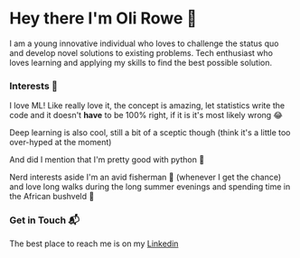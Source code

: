 # Hey there I'm Oli Rowe 👋

I am a young innovative individual who loves to challenge the status quo and develop novel solutions to existing problems. Tech enthusiast who loves learning and applying my skills to find the best possible solution.

### Interests 👀

I love ML! Like really love it, the concept is amazing, let statistics write the code and it doesn't **have** to be 100% right, if it is it's most likely wrong 😂

Deep learning is also cool, still a bit of a sceptic though (think it's a little too over-hyped at the moment)

And did I mention that I'm pretty good with python 🤔

Nerd interests aside I'm an avid fisherman 🎣 (whenever I get the chance) and love long walks during the long summer evenings and spending time in the African bushveld 🐘

### Get in Touch 📬

The best place to reach me is on my [Linkedin](https://www.linkedin.com/in/the-one-the-only-oli-rowe/)
